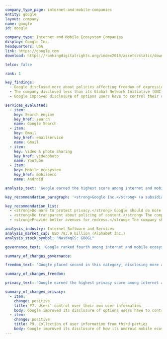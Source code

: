 ```yaml
---
company_type_page: internet-and-mobile-companies
entity: google
layout: company
name: google
id: google

company_type: Internet and Mobile Ecosystem Companies
display: Google Inc.
headquarters: USA
link: https://google.com
download: https://rankingdigitalrights.org/index2018/assets/static/download/Google.pdf

telco: false

rank: 1

key_findings:
  - Google disclosed more about policies affecting freedom of expression and privacy than other internet and mobile ecosystem companies in the Index, although it still falls short in key areas.
  - The company disclosed less than its Global Network Initiative (GNI) peers about implementation and oversight of its commitments to users’ rights, and lacked clear grievance and remedy mechanisms.
  - Google improved disclosure of options users have to control their own information, and of how it tracks users across the internet. It disclosed options for users to opt out of targeted advertising, suggesting that targeted advertising is on by default.

services_evaluated:
  - item:
    key: Search engine
    key_href: search
    name: Google Search
  - item:
    key: Email
    key_href: emailservice
    name: Gmail
  - item:
    key: Video & photo sharing
    key_href: videophoto
    name: YouTube
  - item:
    key: Mobile ecosystem
    key_href: mobileeco
    name: Android

analysis_text: 'Google earned the highest score among internet and mobile ecosystem companies, disclosing more information about policies and practices affecting users’ freedom of expression and privacy than its peers. A member of the Global Network Initiative (GNI), Google made clear commitments to freedom of expression and privacy, despite gaps in implementation and oversight. The company improved disclosure of privacy-related policies by clarifying options users have to control what information the company collects about them, including whether the company tracks users across third-party websites. However, there is much room for improvement. Google could improve grievance and remedy options, in line with its GNI peers. It could disclose more comprehensive data about its terms of service enforcement. While Google disclosed more than any company in the Index about how it handles government requests for user information, <a href="https://www.congress.gov/bill/114th-congress/house-bill/2048\" target=\"_blank\">U.S. law prohibiting</a> companies from disclosing the exact number of government requests for stored and real-time user information prevented the company from being fully transparent about these types of requests.'

key_recommendation_paragraph: '<strong>Google Inc.</strong> (a subsidiary of Alphabet Inc.) is a global technology company with services that include the Google search engine; Gmail, an email service; and YouTube, a video-sharing platform. It also provides consumer hardware products, and systems software, like its open-source mobile operating system, Android.'

key_recommendation_list:
  - <strong>Do more to protect privacy.</strong> Google should do more to protect privacy by clarifying what information it collects, shares, and for what purpose, and committing to not share users’ information for advertising unless they opt in.
  - <strong>Be transparent about policing of content.</strong> The company should disclose comprehensive data on content and account removals due to violations of the company’s terms of service.
  - <strong>Provide better avenues for redress.</strong> The company should improve mechanisms for how users can submit complaints when they believe the company has violated their rights.

analysis_industry: Internet Software and Services
analysis_market_cap: USD 783.9 billion (Alphabet Inc.)
analysis_stock_symbol: "NasdaqGS: GOOGL"

governance_text: 'Google ranked fourth among internet and mobile ecosystem companies in the Governance category, disclosing less than all of its GNI peers. While it articulated a clear commitment to uphold users’ freedom of expression and privacy rights (G1), Google did not disclose evidence of board- or executive-level oversight over these issues (G2). The company committed to conduct human rights due diligence when entering new markets, but researchers were not able to locate evidence that it conducts assessments of risks associated with the processes and mechanisms used to enforce its terms of service (G4). There is also significant room for improvement in terms of the company’s grievance and remedy mechanisms when users believe their freedom of expression or privacy rights have been violated (G6).'

summary_of_changes_governance:

freedom_text: 'Google placed second in this category, disclosing more about policies affecting freedom of expression than all other internet and mobile ecosystem companies, apart from Twitter. <br /><br /><strong> Content and account restrictions:</strong> Google disclosed less than Twitter, Kakao, and Microsoft but more than the rest of its peers about its content moderation policies and practices (F3, F4, F8). It provided detailed information about what types of content and activities it prohibits, including some information about its processes for identifying content and activities that violate the company’s terms of service (F3). Google was one of four companies evaluated to disclose any data about content or accounts it restricted for terms of service violations, but this <a href="https://youtube.googleblog.com/2016/09/why-flagging-matters.html\" target=\"_blank\">data</a> is not comprehensive (F4). <br /><br /><strong>Content and account restriction requests:</strong> Google disclosed more than any other internet and mobile ecosystem company about how it handles government and private requests to restrict content and accounts (F5-F7). Its transparency report included detailed data about government requests to restrict content or accounts (F6). However, Google’s disclosure of data about private requests was significantly less detailed than that of Kakao, Twitter, Microsoft, and Oath (F7).<br /><br /><strong>Identity policy:</strong> While for Gmail, YouTube, and Google Play, users are not required to confirm their identity, app developers are required to do so (by making a small financial transaction).'

summary_of_changes_freedom:

privacy_text: 'Google earned the highest privacy score among internet and mobile ecosystem companies, though it did not lead on all indicators.  <br /><br /><strong>Handling of user information:</strong> Google disclosed more than most of its peers other than Twitter about how it handles user information, but fell short in key areas. The company provided some information about what user information it collects (P3) but was less transparent than most of its peers about what it shares (P4). It improved disclosure of options users have to control information the company collects about them, including for the purposes of targeted advertising, which suggested that targeted advertising is on by default (P7). The company also clarified options users have to control whether and how it tracks users across third-party websites (P9). <br /><br /><strong>Requests for user information:</strong> Google disclosed as much as Microsoft about how it handles government and private requests for user information (P10, P11). It demonstrated a clear commitment to challenge overbroad government requests, and provided clear examples and guidance of how it handles these requests. The company disclosed it notifies users when government officials request their information, but it was not clear about whether it does so in the case of private requests for user information (P12). <br /><br /><strong>Security:</strong> Google disclosed more than any other internet and mobile ecosystem company about its security measures (P13-P18). It received full credit for disclosing that it has internal mechanisms in place to secure user information from unauthorized access (P13), and earned the highest score for disclosure of its encryption policies (P16). Like most companies, Google disclosed nothing about its notification and remedy policies in the event of a data breach (P15).'

summary_of_changes_privacy:
  - item:
    change: positive
    title: P7. Users’ control over their own user information
    body: Google improved its disclosure of options users have to control the collection of some user information, including their location, search history and browsing activity.
  - item:
    change: positive
    title: P9. Collection of user information from third parties
    body: Google improved its disclosure of how its Android mobile ecosystem tracks users across the internet and the purposes for doing so.
---
```

